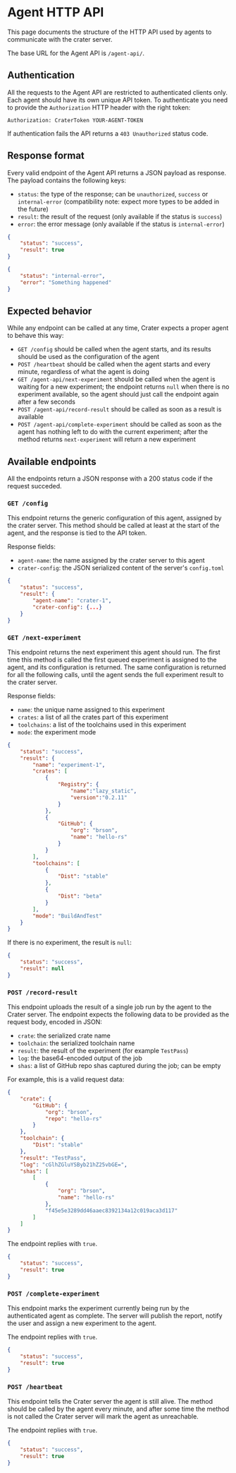 # Agent HTTP API

This page documents the structure of the HTTP API used by agents to communicate
with the crater server.

The base URL for the Agent API is `/agent-api/`.

## Authentication

All the requests to the Agent API are restricted to authenticated clients only.
Each agent should have its own unique API token. To authenticate you need to
provide the `Authorization` HTTP header with the right token:

```
Authorization: CraterToken YOUR-AGENT-TOKEN
```

If authentication fails the API returns a `403 Unauthorized` status code.

## Response format

Every valid endpoint of the Agent API returns a JSON payload as response. The
payload contains the following keys:

* `status`: the type of the response; can be `unauthorized`, `success` or
  `internal-error` (compatibility note: expect more types to be added in the
  future)
* `result`: the result of the request (only available if the status is `success`)
* `error`: the error message (only available if the status is `internal-error`)

```json
{
    "status": "success",
    "result": true
}
```

```json
{
    "status": "internal-error",
    "error": "Something happened"
}
```

## Expected behavior

While any endpoint can be called at any time, Crater expects a proper agent to
behave this way:

* `GET /config` should be called when the agent starts, and its results should
  be used as the configuration of the agent
* `POST /heartbeat` should be called when the agent starts and every minute,
  regardless of what the agent is doing
* `GET /agent-api/next-experiment` should be called when the agent is waiting
  for a new experiment; the endpoint returns `null` when there is no experiment
  available, so the agent should just call the endpoint again after a few
  seconds
* `POST /agent-api/record-result` should be called as soon as a result is
  available
* `POST /agent-api/complete-experiment` should be called as soon as the agent
  has nothing left to do with the current experiment; after the method returns
  `next-experiment` will return a new experiment

## Available endpoints

All the endpoints return a JSON response with a 200 status code if the request
succeded.

### `GET /config`

This endpoint returns the generic configuration of this agent, assigned by the
crater server. This method should be called at least at the start of the agent,
and the response is tied to the API token.

Response fields:

* `agent-name`: the name assigned by the crater server to this agent
* `crater-config`: the JSON serialized content of the server's `config.toml`

```json
{
    "status": "success",
    "result": {
        "agent-name": "crater-1",
        "crater-config": {...}
    }
}
```

### `GET /next-experiment`

This endpoint returns the next experiment this agent should run. The first time
this method is called the first queued experiment is assigned to the agent, and
its configuration is returned. The same configuration is returned for all the
following calls, until the agent sends the full experiment result to the crater
server.

Response fields:

* `name`: the unique name assigned to this experiment
* `crates`: a list of all the crates part of this experiment
* `toolchains`: a list of the toolchains used in this experiment
* `mode`: the experiment mode

```json
{
    "status": "success",
    "result": {
        "name": "experiment-1",
        "crates": [
            {
                "Registry": {
                    "name":"lazy_static",
                    "version":"0.2.11"
                }
            },
            {
                "GitHub": {
                    "org": "brson",
                    "name": "hello-rs"
                }
            }
        ],
        "toolchains": [
            {
                "Dist": "stable"
            },
            {
                "Dist": "beta"
            }
        ],
        "mode": "BuildAndTest"
    }
}
```

If there is no experiment, the result is `null`:

```json
{
    "status": "success",
    "result": null
}
```

### `POST /record-result`

This endpoint uploads the result of a single job run by the agent to the Crater
server. The endpoint expects the following data to be provided as the request
body, encoded in JSON:

* `crate`: the serialized crate name
* `toolchain`: the serialized toolchain name
* `result`: the result of the experiment (for example `TestPass`)
* `log`: the base64-encoded output of the job
* `shas`: a list of GitHub repo shas captured during the job; can be empty

For example, this is a valid request data:

```json
{
    "crate": {
        "GitHub": {
            "org": "brson",
            "repo": "hello-rs"
        }
    },
    "toolchain": {
        "Dist": "stable"
    },
    "result": "TestPass",
    "log": "cGlhZGluYSByb21hZ25vbGE=",
    "shas": [
        [
            {
                "org": "brson",
                "name": "hello-rs"
            },
            "f45e5e3289dd46aaec8392134a12c019aca3d117"
        ]
    ]
}
```

The endpoint replies with `true`.

```json
{
    "status": "success",
    "result": true
}
```

### `POST /complete-experiment`

This endpoint marks the experiment currently being run by the authenticated
agent as complete. The server will publish the report, notify the user and
assign a new experiment to the agent.

The endpoint replies with `true`.

```json
{
    "status": "success",
    "result": true
}
```

### `POST /heartbeat`

This endpoint tells the Crater server the agent is still alive. The method
should be called by the agent every minute, and after some time the method is
not called the Crater server will mark the agent as unreachable.

The endpoint replies with `true`.

```json
{
    "status": "success",
    "result": true
}
```
